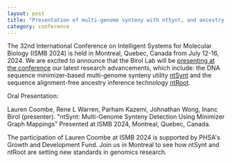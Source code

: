 ```yaml
---  
layout: post  
title: "Presentation of multi-genome synteny with ntSynt, and ancestry prediction with ntRoot at ISMB 2024 in Montreal"  
category: conference  
---  
```


The 32nd International Conference on Intelligent Systems for Molecular Biology (ISMB 2024) is held in Montreal, Quebec, Canada from July 12-16, 2024. We are excited to announce that the Birol Lab will be [presenting at the conference](https://www.iscb.org/ismb2024/programme-schedule/scientific-programme/evolcompgen) our latest research advancements, which include: the DNA sequence minimizer-based multi-genome synteny utility [ntSynt](https://github.com/bcgsc/ntsynt) and the sequence alignment-free ancestry inference technology [ntRoot](https://github.com/bcgsc/ntroot).

Oral Presentation:

Lauren Coombe, Rene L Warren, Parham Kazemi, Johnathan Wong, Inanc Birol (presenter). "ntSynt: Multi-Genome Synteny Detection Using Minimizer Graph Mappings" Presented at ISMB 2024, Montreal, Quebec, Canada.

The participation of Lauren Coombe at ISMB 2024 is supported by PHSA's Growth and Development Fund. Join us in Montreal to see how ntSynt and ntRoot are setting new standards in genomics research.
